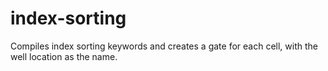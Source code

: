 # index-sorting
Compiles index sorting keywords and creates a gate for each cell, with the well location as the name.
